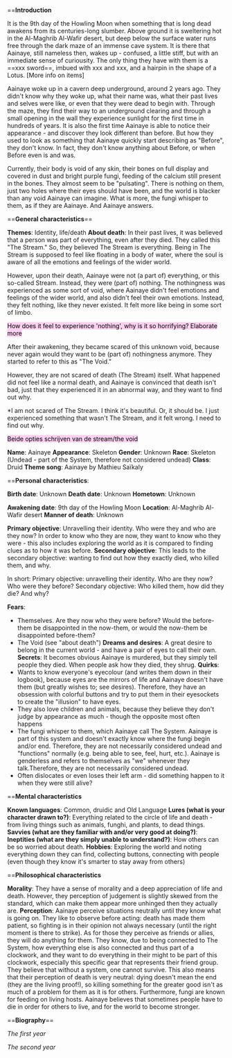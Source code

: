 ==**Introduction**

It is the 9th day of the Howling Moon when something that is long dead awakens from its centuries-long slumber. Above ground it is sweltering hot in the Al-Maghrib Al-Wafir desert, but deep below the surface water runs free through the dark maze of an immense cave system. It is there that Aainaye, still nameless then, wakes up - confused, a little stiff, but with an immediate sense of curiousity. The only thing they have with them is a ==xxx sword==, imbued with xxx and xxx, and a hairpin in the shape of a Lotus. [More info on items]

Aainaye woke up in a cavern deep underground, around 2 years ago. They didn't know why they woke up, what their name was, what their past lives and selves were like, or even that they were dead to begin with. Through the maze, they find their way to an underground clearing and through a small opening in the wall they experience sunlight for the first time in hundreds of years. It is also the first time Aainaye is able to notice their appearance - and discover they look different than before. But how they used to look as something that Aainaye quickly start describing as "Before", they don't know. In fact, they don't know anything about Before, or when Before even is and was. 

Currently, their body is void of any skin, their bones on full display and covered in dust and bright purple fungi, feeding of the calcium still present in the bones. They almost seem to be "pulsating". There is nothing on them, just two holes where their eyes should have been, and the world is blacker than any void Aainaye can imagine. What is more, the fungi whisper to them, as if they are Aainaye. And Aainaye answers.

==**General characteristics**==

**Themes**: Identity, life/death
**About death**: In their past lives, it was believed that a person was part of everything, even after they died. They called this "The Stream." So, they believed The Stream is everything. Being in The Stream is supposed to feel like floating in a body of water, where the soul is aware of all the emotions and feelings of the wider world.

However, upon their death, Aainaye were not (a part of) everything, or this so-called Stream. Instead, they were (part of) nothing. The nothingness was experienced as some sort of void, where Aainaye didn't feel emotions and feelings of the wider world, and also didn't feel their own emotions. Instead, they felt nothing, like they never existed. It felt more like being in some sort of limbo.

<mark style="background: #FFB8EBA6;">How does it feel to experience 'nothing', why is it so horrifying? Elaborate more</mark>

After their awakening, they became scared of this unknown void, because never again would they want to be (part of) nothingness anymore. They started to refer to this as "The Void."

However, they are not scared of death (The Stream) itself. What happened did not feel like a normal death, and Aainaye is convinced that death isn't bad, just that they experienced it in an abnormal way, and they want to find out why.

*I am not scared of The Stream. I think it's beautiful. Or, it should be. I just experienced something that wasn't The Stream, and it felt wrong. I need to find out why.

<mark style="background: #FFB8EBA6;">Beide opties schrijven van de stream/the void</mark>

**Name**: Aainaye
**Appearance**: Skeleton
**Gender**: Unknown
**Race**: Skeleton (Undead - part of the System, therefore not considered undead)
**Class**: Druid
**Theme song**: Aainaye by Mathieu Saïkaly

==**Personal characteristics**:

**Birth date**: Unknown
**Death date**: Unknown
**Hometown**: Unknown

**Awakening date**: 9th day of the Howling Moon
**Location**: Al-Maghrib Al-Wafir desert
**Manner of death**: Unknown

**Primary objective**: Unravelling their identity. Who were they and who are they now? In order to know who they are now, they want to know who they were - this also includes exploring the world as it is compared to finding clues as to how it was before.
**Secondary objective**: This leads to the secondary objective: wanting to find out how they exactly died, who killed them, and why.

In short: 
Primary objective: unravelling their identity. Who are they now? Who were they before? 
Secondary objective: Who killed them, how did they die? And why?

**Fears**: 
- Themselves. Are they now who they were before? Would the before-them be disappointed in the now-them, or would the now-them be disappointed before-them?
- The Void (see "about death")
**Dreams and desires**: A great desire to belong in the current world - and have a pair of eyes to call their own. 
**Secrets**: It becomes obvious Aainaye is murdered, but they simply tell people they died. When people ask how they died, they shrug.
**Quirks**: 
- Wants to know everyone's eyecolour (and writes them down in their logbook), because eyes are the mirrors of life and Aainaye doesn't have them (but greatly wishes to; see desires).  Therefore, they have an obsession with colorful buttons and try to put them in their eyesockets to create the "illusion" to have eyes.
- They also love children and animals, because they believe they don't judge by appearance as much - though the opposite most often happens
- The fungi whisper to them, which Aainaye call The System. Aainaye is part of this system and doesn't exactly know where the fungi begin and/or end. Therefore, they are not necessarily considered undead and "functions" normally (e.g. being able to see, feel, hurt, etc.). Aainaye is genderless and refers to themselves as "we" whenever they talk.Therefore, they are not necessarily considered undead.
- Often dislocates or even loses their left arm - did something happen to it when they were still alive?

==**Mental characteristics**

**Known languages**: Common, druidic and Old Language
**Lures (what is your character drawn to?)**: Everything related to the circle of life and death - from living things such as animals, funghi, and plants, to dead things.
**Savvies (what are they familiar with and/or very good at doing?)**:
**Ineptities (what are they simply unable to understand?)**: How others can be so worried about death.
**Hobbies**: Exploring the world and noting everything down they can find, collecting buttons, connecting with people (even though they know it's smarter to stay away from others)

==**Philosophical characteristics**

**Morality**: They have a sense of morality and a deep appreciation of life and death. However, they perception of judgement is slightly skewed from the standard, which can make them appear more unhinged then they actually are. 
**Perception**: Aainaye perceive situations neutrally until they know what is going on. They like to observe before acting: death has made them patient, so fighting is in their opinion not always necessary (until the right moment is there to strike). As for those they perceive as friends or allies, they will do anything for them. They know, due to being connected to The System, how everything else is also connected and thus part of a clockwork, and they want to do everything in their might to be part of this clockwork, especially this specific gear that represents their friend group. They believe that without a system, one cannot survive. This also means that their perception of death is very neutral: dying doesn't mean the end (they are the living proof!), so killing something for the greater good isn't as much of a problem for them as it is for others. Furthermore, fungi are known for feeding on living hosts. Aainaye believes that sometimes people have to die in order for others to live, and for the world to become stronger.

==**Biography**==

*The first year*

*The second year*